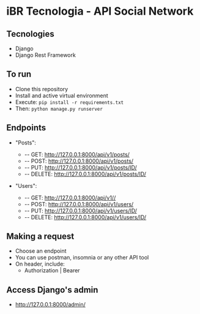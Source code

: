 # iBR Tecnologia - API Social Network

## Tecnologies
- Django
- Django Rest Framework

## To run
- Clone this repository
- Install and active virtual environment
- Execute: ```pip install -r requirements.txt```
- Then: ```python manage.py runserver```

## Endpoints
- "Posts":  
  * -- GET: http://127.0.0.1:8000/api/v1/posts/
  * -- POST: http://127.0.0.1:8000/api/v1/posts/
  * -- PUT: http://127.0.0.1:8000/api/v1/posts/ID/
  * -- DELETE: http://127.0.0.1:8000/api/v1/posts/ID/

- "Users": 
  * -- GET: http://127.0.0.1:8000/api/v1//
  * -- POST: http://127.0.0.1:8000/api/v1/users/
  * -- PUT: http://127.0.0.1:8000/api/v1/users/ID/
  * -- DELETE: http://127.0.0.1:8000/api/v1/users/ID/

## Making a request
- Choose an endpoint
- You can use postman, insomnia or any other API tool
- On header, include:
  - Authorization | Bearer <token>

## Access Django's admin
- http://127.0.0.1:8000/admin/
